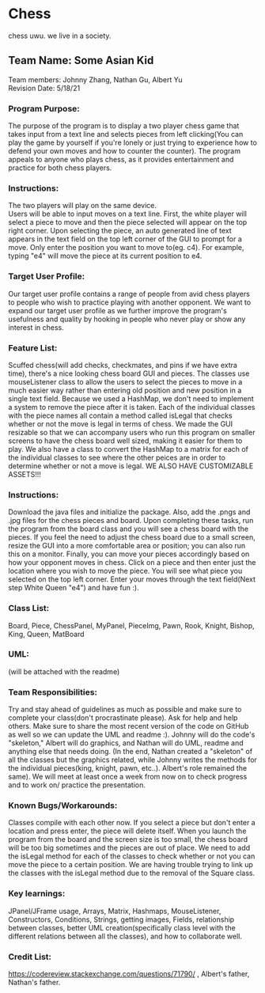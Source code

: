  # Chess
chess uwu.
we live in a society.

## Team Name: Some Asian Kid
Team members: Johnny Zhang, Nathan Gu, Albert Yu \
Revision Date: 5/18/21



### Program Purpose: 
The purpose of the program is to display a two player chess game that takes input from a text line and selects pieces from left clicking(You can play the game by yourself if you're lonely or just trying to experience how to defend your own moves and how to counter the counter). The program appeals to anyone who plays chess, as it provides entertainment and practice for both chess players. 



### Instructions: 
The two players will play on the same device.\
Users will be able to input moves on a text line. First, the white player will select a piece to move and then the piece selected will appear on the top right corner. Upon selecting the piece, an auto generated line of text appears in the text field on the top left corner of the GUI to prompt for a move. Only enter the position you want to move to(eg. c4). For example, typing "e4" will move the piece at its current position to e4.



### Target User Profile: 
Our target user profile contains a range of people from avid chess players to people who wish to practice playing with another opponent. We want to expand our target user profile as we further improve the program's usefulness and quality by hooking in people who never play or show any interest in chess.



### Feature List: 
Scuffed chess(will add checks, checkmates, and pins if we have extra time), there's a nice looking chess board GUI and pieces. The classes use mouseListener class to allow the users to select the pieces to move in a much easier way rather than entering old position and new position in a single text field. Because we used a HashMap, we don't need to implement a system to remove the piece after it is taken. Each of the individual classes with the piece names all contain a method called isLegal that checks whether or not the move is legal in terms of chess. We made the GUI resizable so that we can accompany users who run this program on smaller screens to have the chess board well sized, making it easier for them to play. We also have a class to convert the HashMap to a matrix for each of the individual classes to see where the other peices are in order to determine whether or not a move is legal. WE ALSO HAVE CUSTOMIZABLE ASSETS!!!



### Instructions: 
Download the java files and initialize the package. Also, add the .pngs and .jpg files for the chess pieces and board. Upon completing these tasks, run the program from the board class and you will see a chess board with the pieces. If you feel the need to adjust the chess board due to a small screen, resize the GUI into a more comfortable area or position; you can also run this on a monitor. Finally, you can move your pieces accordingly based on how your opponent moves in chess. Click on a piece and then enter just the location where you wish to move the piece. You will see what piece you selected on the top left corner. Enter your moves through the text field(Next step White Queen "e4") and have fun :).



### Class List: 
Board, Piece, ChessPanel, MyPanel, PieceImg, Pawn, Rook, Knight, Bishop, King, Queen, MatBoard



### UML: 
(will be attached with the readme)



### Team Responsibilities:
Try and stay ahead of guidelines as much as possible and make sure to complete your class(don't procrastinate please). Ask for help and help others. Make sure to share the most recent version of the code on GitHub as well so we can update the UML and readme :). Johnny will do the code's "skeleton," Albert will do graphics, and Nathan will do UML, readme and anything else that needs doing. (In the end, Nathan created a "skeleton" of all the classes but the graphics related, while Johnny writes the methods for the individual pieces(king, knight, pawn, etc..). Albert's role remained the same). We will meet at least once a week from now on to check progress and to work on/ practice the presentation.



### Known Bugs/Workarounds:
Classes compile with each other now. If you select a piece but don't enter a location and press enter, the piece will delete itself. When you launch the program from the board and the screen size is too small, the chess board will be too big sometimes and the pieces are out of place. We need to add the isLegal method for each of the classes to check whether or not you can move the piece to a certain position. We are having trouble trying to link up the classes with the isLegal method due to the removal of the Square class.



### Key learnings: 
JPanel/JFrame usage, Arrays, Matrix, Hashmaps, MouseListener, Constructors, Conditions, Strings, getting images, Fields,  relationship between classes, better UML creation(specifically class level with the different relations between all the classes), and how to collaborate well.



### Credit List: 
https://codereview.stackexchange.com/questions/71790/  , Albert's father, Nathan's father.

  


